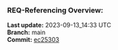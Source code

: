 ### **REQ-Referencing Overview:**

**Last update:** 2023-09-13_14:33 UTC  
**Branch:** main  
**Commit:** [ec25303](https://github.com/mhatzl/evident/commit/ec2530317523d65b545581ed57f81be3c5d890d6)  
